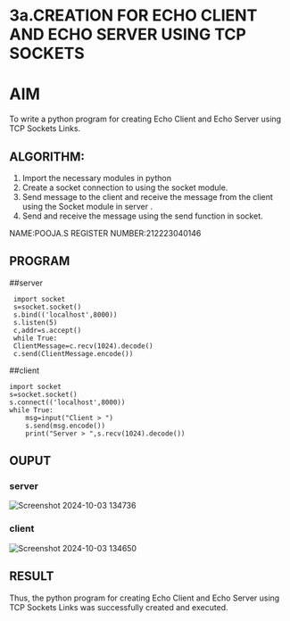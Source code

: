 # 3a.CREATION FOR ECHO CLIENT AND ECHO SERVER USING TCP SOCKETS
# AIM
To write a python program for creating Echo Client and Echo Server using TCP
Sockets Links.
## ALGORITHM:
1. Import the necessary modules in python
2. Create a socket connection to using the socket module.
3. Send message to the client and receive the message from the client using the Socket module in
 server .
4. Send and receive the message using the send function in socket.

NAME:POOJA.S
REGISTER NUMBER:212223040146

## PROGRAM
##server
~~~
 import socket
 s=socket.socket()
 s.bind(('localhost',8000))
 s.listen(5)
 c,addr=s.accept()
 while True:
 ClientMessage=c.recv(1024).decode()
 c.send(ClientMessage.encode())
~~~

##client
~~~
import socket
s=socket.socket()
s.connect(('localhost',8000))
while True:
    msg=input("Client > ")
    s.send(msg.encode())
    print("Server > ",s.recv(1024).decode())

~~~

## OUPUT
### server
![Screenshot 2024-10-03 134736](https://github.com/user-attachments/assets/e2214461-9b30-483a-98f9-fdac86b232e2)


### client
![Screenshot 2024-10-03 134650](https://github.com/user-attachments/assets/cb1e18b7-4040-4512-b3f5-9fd848fc82b7)


## RESULT
Thus, the python program for creating Echo Client and Echo Server using TCP Sockets Links 
was successfully created and executed.
